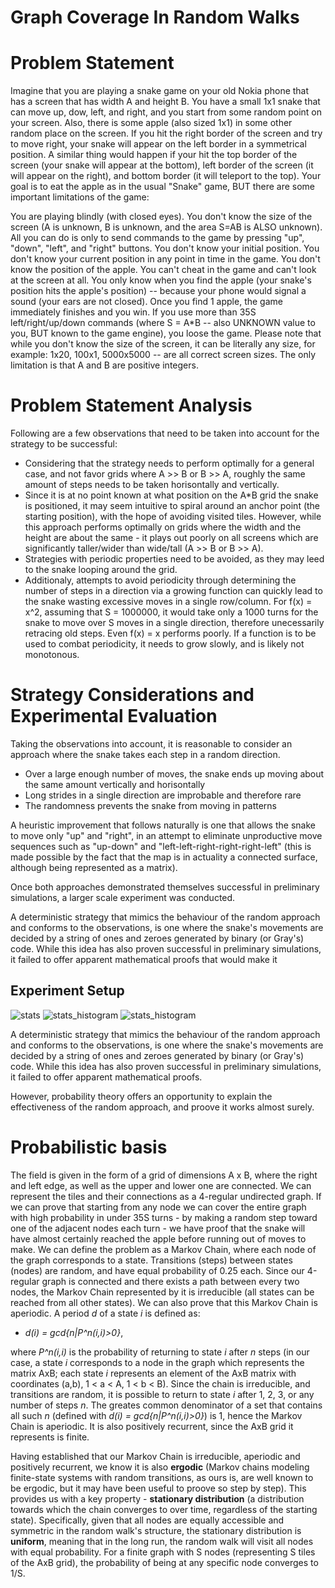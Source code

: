 # Graph Coverage In Random Walks

# Problem Statement
Imagine that you are playing a snake game on your old Nokia phone that has a screen that has width A and height B. You have a small 1x1 snake that can move up, dow, left, and right, and you start from some random point on your screen. Also, there is some apple (also sized 1x1) in some other random place on the screen. If you hit the right border of the screen and try to move right, your snake will appear on the left border in a symmetrical position. A similar thing would happen if your hit the top border of the screen (your snake will appear at the bottom), left border of the screen (it will appear on the right), and bottom border (it will teleport to the top). Your goal is to eat the apple as in the usual "Snake" game, BUT there are some important limitations of the game:

You are playing blindly (with closed eyes).
You don't know the size of the screen (A is unknown, B is unknown, and the area S=AB is ALSO unknown).
All you can do is only to send commands to the game by pressing "up", "down", "left", and "right" buttons.
You don't know your initial position.
You don't know your current position in any point in time in the game.
You don't know the position of the apple.
You can't cheat in the game and can't look at the screen at all.
You only know when you find the apple (your snake's position hits the apple's position) -- because your phone would signal a sound (your ears are not closed).
Once you find 1 apple, the game immediately finishes and you win.
If you use more than 35S left/right/up/down commands (where S = A*B -- also UNKNOWN value to you, BUT known to the game engine), you loose the game.
Please note that while you don't know the size of the screen, it can be literally any size, for example: 1x20, 100x1, 5000x5000 -- are all correct screen sizes. The only limitation is that A and B are positive integers.

# Problem Statement Analysis
Following are a few observations that need to be taken into account for the strategy to be successful:
* Considering that the strategy needs to perform optimally for a general case, and not favor grids where A >> B or B >> A, roughly the same amount of steps needs to be taken horisontally and vertically.
* Since it is at no point known at what position on the A*B grid the snake is positioned, it may seem intuitive to spiral around an anchor point (the starting position), with the hope of avoiding visited tiles. However, while this approach performs optimally on grids where the width and the height are about the same - it plays out poorly on all screens which are significantly taller/wider than wide/tall (A >> B or B >> A).
* Strategies with periodic properties need to be avoided, as they may leed to the snake looping around the grid.
* Additionaly, attempts to avoid periodicity through determining the number of steps in a direction via a growing function can quickly lead to the snake wasting excessive moves in a single row/column. For f(x) = x^2, assuming that S = 1000000, it would take only a 1000 turns for the snake to move over S moves in a single direction, therefore unecessarily retracing old steps. Even f(x) = x performs poorly. If a function is to be used to combat periodicity, it needs to grow slowly, and is likely not monotonous.
  
# Strategy Considerations and Experimental Evaluation
Taking the observations into account, it is reasonable to consider an approach where the snake takes each step in a random direction. 
* Over a large enough number of moves, the snake ends up moving about the same amount vertically and horisontally
* Long strides in a single direction are improbable and therefore rare
* The randomness prevents the snake from moving in patterns

A heuristic improvement that follows naturally is one that allows the snake to move only "up" and "right", in an attempt to eliminate unproductive move sequences such as "up-down" and "left-left-right-right-right-left" (this is made possible by the fact that the map is in actuality a connected surface, although being represented as a matrix).

Once both approaches demonstrated themselves successful in preliminary simulations, a larger scale experiment was conducted.

A deterministic strategy that mimics the behaviour of the random approach and conforms to the observations, is one where the snake's movements are decided by a string of ones and zeroes generated by binary (or Gray's) code. While this idea has also proven successful in preliminary simulations, it failed to offer apparent mathematical proofs that would make it 

## Experiment Setup

![stats](https://github.com/lkuresevic/graph_coverage_with_random_walks/blob/main/Plots/stats.png)
![stats_histogram](https://github.com/lkuresevic/graph_coverage_with_random_walks/blob/main/Plots/stats_distribution.png)
![stats_histogram](https://github.com/lkuresevic/graph_coverage_with_random_walks/blob/main/Plots/stats_histogram.png)

A deterministic strategy that mimics the behaviour of the random approach and conforms to the observations, is one where the snake's movements are decided by a string of ones and zeroes generated by binary (or Gray's) code. While this idea has also proven successful in preliminary simulations, it failed to offer apparent mathematical proofs.

However, probability theory offers an opportunity to explain the effectiveness of the random approach, and proove it works almost surely.
# Probabilistic basis
The field is given in the form of a grid of dimensions A x B, where the right and left edge, as well as the upper and lower one are connected. We can represent the tiles and their connections as a 4-regular undirected graph. If we can prove that starting from any node we can cover the entire graph with high probability in under 35S turns - by making a random step toward one of the adjacent nodes each turn - we have proof that the snake will have almost certainly reached the apple before running out of moves to make.
We can define the problem as a Markov Chain, where each node of the graph corresponds to a state. Transitions (steps) between states (nodes) are random, and have equal probability of 0.25 each. 
Since our 4-regular graph is connected and there exists a path between every two nodes, the Markov Chain represented by it is irreducible (all states can be reached from all other states).
We can also prove that this Markov Chain is aperiodic. A period *d* of a state *i* is defined as:
* *d(i) = gcd{n|P^n(i,i)>0}*,

where *P^n(i,i)* is the probability of returning to state *i* after *n* steps (in our case, a state *i* corresponds to a node in the graph which represents the matrix AxB; each state *i* represents an element of the AxB matrix with coordinates (a,b), 1 < a < A, 1 < b < B). Since the chain is irreducible, and transitions are random, it is possible to return to state *i* after 1, 2, 3, or any number of steps *n*. The greates common denominator of a set that contains all such *n* (defined with *d(i) = gcd{n|P^n(i,i)>0}*) is 1, hence the Markov Chain is aperiodic. It is also positively recurrent, since the AxB grid it represents is finite.


Having established that our Markov Chain is irreducible, aperiodic and positively recurrent, we know it is also **ergodic** (Markov chains modeling finite-state systems with random transitions, as ours is, are well known to be ergodic, but it may have been useful to proove so step by step). This provides us with a key property - **stationary distribution** (a distribution towards which the chain converges to over time, regardless of the starting state). Specifically, given that all nodes are equally accessible and symmetric in the random walk's structure, the stationary distribution is **uniform**, meaning that in the long run, the random walk will visit all nodes with equal probability. For a finite graph with S nodes (representing S tiles of the AxB grid), the probability of being at any specific node converges to 1/S.
